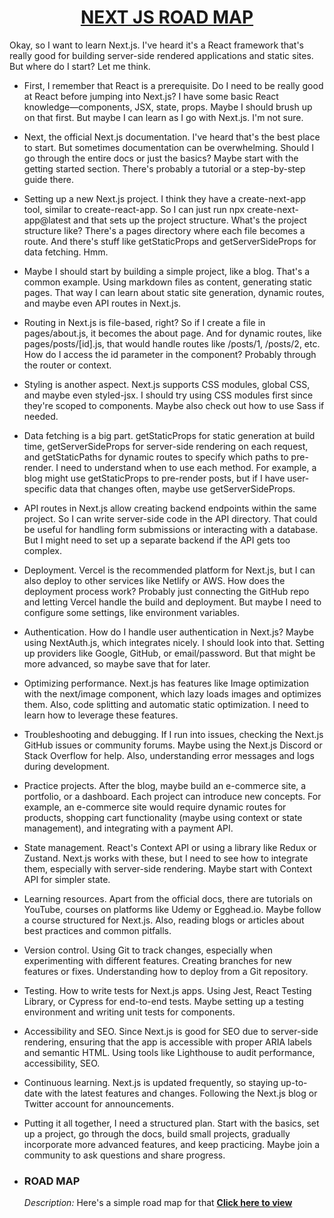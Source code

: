 [<h1 align = "center"> NEXT JS ROAD MAP</h1>](#road-map)

Okay, so I want to learn Next.js. I've heard it's a React framework that's really good for building server-side rendered applications and static sites. But where do I start? Let me think.

+ First, I remember that React is a prerequisite. Do I need to be really good at React before jumping into Next.js? I have some basic React knowledge—components, JSX, state, props. Maybe I should brush up on that first. But maybe I can learn as I go with Next.js. I'm not sure.

+ Next, the official Next.js documentation. I've heard that's the best place to start. But sometimes documentation can be overwhelming. Should I go through the entire docs or just the basics? Maybe start with the getting started section. There's probably a tutorial or a step-by-step guide there.

+ Setting up a new Next.js project. I think they have a create-next-app tool, similar to create-react-app. So I can just run npx create-next-app@latest and that sets up the project structure. What's the project structure like? There's a pages directory where each file becomes a route. And there's stuff like getStaticProps and getServerSideProps for data fetching. Hmm.

+ Maybe I should start by building a simple project, like a blog. That's a common example. Using markdown files as content, generating static pages. That way I can learn about static site generation, dynamic routes, and maybe even API routes in Next.js.

+ Routing in Next.js is file-based, right? So if I create a file in pages/about.js, it becomes the about page. And for dynamic routes, like pages/posts/[id].js, that would handle routes like /posts/1, /posts/2, etc. How do I access the id parameter in the component? Probably through the router or context.

+ Styling is another aspect. Next.js supports CSS modules, global CSS, and maybe even styled-jsx. I should try using CSS modules first since they're scoped to components. Maybe also check out how to use Sass if needed.

+ Data fetching is a big part. getStaticProps for static generation at build time, getServerSideProps for server-side rendering on each request, and getStaticPaths for dynamic routes to specify which paths to pre-render. I need to understand when to use each method. For example, a blog might use getStaticProps to pre-render posts, but if I have user-specific data that changes often, maybe use getServerSideProps.

+ API routes in Next.js allow creating backend endpoints within the same project. So I can write server-side code in the API directory. That could be useful for handling form submissions or interacting with a database. But I might need to set up a separate backend if the API gets too complex.

+ Deployment. Vercel is the recommended platform for Next.js, but I can also deploy to other services like Netlify or AWS. How does the deployment process work? Probably just connecting the GitHub repo and letting Vercel handle the build and deployment. But maybe I need to configure some settings, like environment variables.

+ Authentication. How do I handle user authentication in Next.js? Maybe using NextAuth.js, which integrates nicely. I should look into that. Setting up providers like Google, GitHub, or email/password. But that might be more advanced, so maybe save that for later.

+ Optimizing performance. Next.js has features like Image optimization with the next/image component, which lazy loads images and optimizes them. Also, code splitting and automatic static optimization. I need to learn how to leverage these features.

+ Troubleshooting and debugging. If I run into issues, checking the Next.js GitHub issues or community forums. Maybe using the Next.js Discord or Stack Overflow for help. Also, understanding error messages and logs during development.

+ Practice projects. After the blog, maybe build an e-commerce site, a portfolio, or a dashboard. Each project can introduce new concepts. For example, an e-commerce site would require dynamic routes for products, shopping cart functionality (maybe using context or state management), and integrating with a payment API.

+ State management. React's Context API or using a library like Redux or Zustand. Next.js works with these, but I need to see how to integrate them, especially with server-side rendering. Maybe start with Context API for simpler state.

+ Learning resources. Apart from the official docs, there are tutorials on YouTube, courses on platforms like Udemy or Egghead.io. Maybe follow a course structured for Next.js. Also, reading blogs or articles about best practices and common pitfalls.

+ Version control. Using Git to track changes, especially when experimenting with different features. Creating branches for new features or fixes. Understanding how to deploy from a Git repository.

+ Testing. How to write tests for Next.js apps. Using Jest, React Testing Library, or Cypress for end-to-end tests. Maybe setting up a testing environment and writing unit tests for components.

+ Accessibility and SEO. Since Next.js is good for SEO due to server-side rendering, ensuring that the app is accessible with proper ARIA labels and semantic HTML. Using tools like Lighthouse to audit performance, accessibility, SEO.

+ Continuous learning. Next.js is updated frequently, so staying up-to-date with the latest features and changes. Following the Next.js blog or Twitter account for announcements.

+ Putting it all together, I need a structured plan. Start with the basics, set up a project, go through the docs, build small projects, gradually incorporate more advanced features, and keep practicing. Maybe join a community to ask questions and share progress.

- ### **ROAD MAP**
  _Description:_ Here's a simple road map for that
  **[Click here to view](https://github.com/johnbhd/MyLearningRoadMap/blob/nextjs/roadmap.md)**
